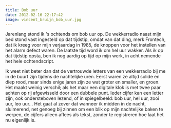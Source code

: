 ```yaml
---
title: Bob uur
date: 2012-02-16 22:17:42
image: vincent_bruijn_bob_uur.jpg
---
```


Jarenlang stond ik 's ochtends om bob uur op. De wekkerradio naast mijn bed stond vast ingesteld op dat tijdstip, omdat van dat ding, merk Frontech, dat ik kreeg voor mijn verjaardag in 1985, de knoppen voor het instellen van het alarm defect waren. De laatste tijd word ik om hel uur wakker. Als ik op dat tijdstip opsta, ben ik nog aardig op tijd op mijn werk, in acht nemende het hele ochtendscript.

Ik weet niet beter dan dat de vertrouwde letters van een wekkerradio bij me in de buurt zijn tijdens de nachtelijke uren. Eerst waren ze altijd solide en diep rood, maar sinds enige jaren zijn ze wat groter en smaller, en groen. Het maakt weinig verschil; als het maar een digitale klok is met twee paar achten op rij afgewisseld door een dubbele punt. Ieder cijfer kan een letter zijn, ook ondersteboven lezend, of in spiegelbeeld: bob uur, hel uur, zooi uur, leo uur... Het gaat al zover dat wanneer ik midden in de nacht, sluimerend, net genoeg bij zinnen om een blik op mijn nachtelijke baken te werpen, de cijfers alleen aflees als tekst, zonder te registreren hoe laat het nu eigenlijk is.
